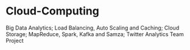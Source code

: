 # Cloud-Computing
Big Data Analytics; Load Balancing, Auto Scaling and Caching; Cloud Storage; MapReduce, Spark, Kafka and Samza; Twitter Analytics Team Project


